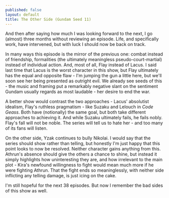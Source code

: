 ```yaml
---
published: false
layout: default
title: The Other Side (Gundam Seed 11)
---
```


And then after saying how much I was looking forward to the next, I go (almost) three months without reviewing an episode. Life, and specifically work, have intervened, but with luck I should now be back on track.

In many ways this episode is the mirror of the previous one: combat instead of friendship, formalities (the ultimately meaningless pseudo-court-martial) instead of individual action. And, most of all, Flay instead of Lacus. I said last time that Lacus is the worst character in this show, but Flay ultimately has the equal and opposite flaw - I'm jumping the gun a little here, but we'll soon see her being presented as outright evil. We already see seeds of this - the music and framing put a remarkably negative slant on the sentiment Gundam usually regards as most laudable - her desire to end the war.

A better show would contrast the two approaches - Lacus' absolutist idealism, Flay's ruthless pragmatism - like Suzaku and Lelouch in *Code Geass*. Both have (notionally) the same goal, but both take different approaches to achieving it. And while Suzaku ultimately fails, he fails nobly. Flay's fall will not be noble. The series will tell us to hate her - and too many of its fans will listen.

On the other side, Yzak continues to bully Nikolai. I would say that the series should show rather than telling, but honestly I'm just happy that this point looks to now be resolved. Neither character gains anything from this. Athrun's absence should give the others a chance to shine, but instead it simply highlights how uninteresting they are, and how irrelevant to the main plot - Kira's newfound willingness to fight would mean much more if he were fighting Athrun. That the fight ends so meaninglessly, with neither side inflicting any telling damage, is just icing on the cake.

I'm still hopeful for the next 38 episodes. But now I remember the bad sides of this show as well.